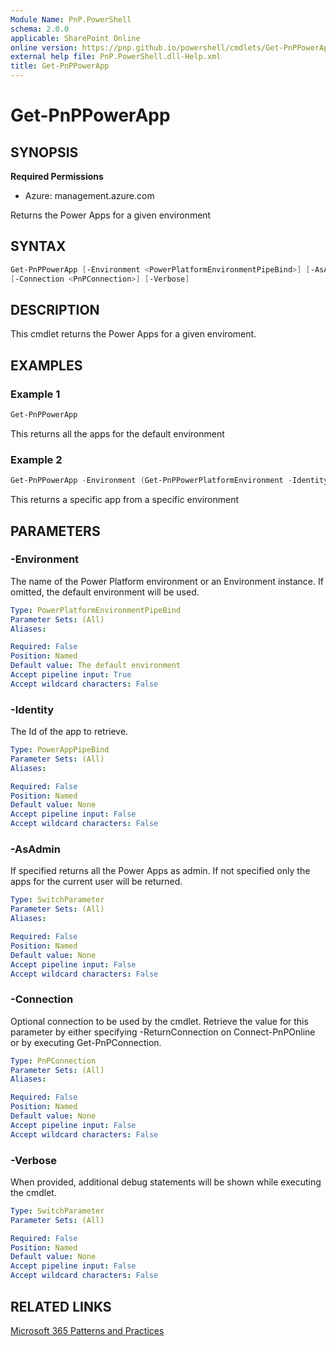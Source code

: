 ```yaml
---
Module Name: PnP.PowerShell
schema: 2.0.0
applicable: SharePoint Online
online version: https://pnp.github.io/powershell/cmdlets/Get-PnPPowerApp.html
external help file: PnP.PowerShell.dll-Help.xml
title: Get-PnPPowerApp
---
```

  
# Get-PnPPowerApp

## SYNOPSIS

**Required Permissions**

* Azure: management.azure.com

Returns the Power Apps for a given environment

## SYNTAX

```powershell
Get-PnPPowerApp [-Environment <PowerPlatformEnvironmentPipeBind>] [-AsAdmin] [-Identity <PowerAppPipeBind>] 
[-Connection <PnPConnection>] [-Verbose]
```

## DESCRIPTION
This cmdlet returns the Power Apps for a given enviroment.

## EXAMPLES

### Example 1
```powershell
Get-PnPPowerApp
```
This returns all the apps for the default environment

### Example 2
```powershell
Get-PnPPowerApp -Environment (Get-PnPPowerPlatformEnvironment -Identity "myenvironment") -Identity fba63225-baf9-4d76-86a1-1b42c917a182
```
This returns a specific app from a specific environment

## PARAMETERS

### -Environment
The name of the Power Platform environment or an Environment instance. If omitted, the default environment will be used.

```yaml
Type: PowerPlatformEnvironmentPipeBind
Parameter Sets: (All)
Aliases:

Required: False
Position: Named
Default value: The default environment
Accept pipeline input: True
Accept wildcard characters: False
```

### -Identity
The Id of the app to retrieve.

```yaml
Type: PowerAppPipeBind
Parameter Sets: (All)
Aliases:

Required: False
Position: Named
Default value: None
Accept pipeline input: False
Accept wildcard characters: False
```

### -AsAdmin
If specified returns all the Power Apps as admin. If not specified only the apps for the current user will be returned.

```yaml
Type: SwitchParameter
Parameter Sets: (All)
Aliases:

Required: False
Position: Named
Default value: None
Accept pipeline input: False
Accept wildcard characters: False
```

### -Connection
Optional connection to be used by the cmdlet.
Retrieve the value for this parameter by either specifying -ReturnConnection on Connect-PnPOnline or by executing Get-PnPConnection.

```yaml
Type: PnPConnection
Parameter Sets: (All)
Aliases:

Required: False
Position: Named
Default value: None
Accept pipeline input: False
Accept wildcard characters: False
```

### -Verbose
When provided, additional debug statements will be shown while executing the cmdlet.

```yaml
Type: SwitchParameter
Parameter Sets: (All)

Required: False
Position: Named
Default value: None
Accept pipeline input: False
Accept wildcard characters: False
```

## RELATED LINKS

[Microsoft 365 Patterns and Practices](https://aka.ms/m365pnp)